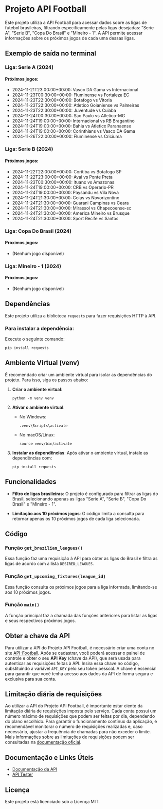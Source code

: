 # Projeto API Football

Este projeto utiliza a API Football para acessar dados sobre as ligas de futebol brasileiras, filtrando especificamente pelas ligas desejadas: "Serie A", "Serie B", "Copa Do Brasil" e "Mineiro - 1". A API permite acessar informações sobre os próximos jogos de cada uma dessas ligas.

## Exemplo de saída no terminal

### Liga: Serie A (2024)
#### Próximos jogos:
  - 2024-11-21T23:00:00+00:00: Vasco DA Gama vs Internacional
  - 2024-11-23T00:30:00+00:00: Fluminense vs Fortaleza EC
  - 2024-11-23T22:30:00+00:00: Botafogo vs Vitoria
  - 2024-11-23T22:30:00+00:00: Atletico Goianiense vs Palmeiras
  - 2024-11-23T22:30:00+00:00: Juventude vs Cuiaba
  - 2024-11-24T00:30:00+00:00: Sao Paulo vs Atletico-MG
  - 2024-11-24T19:00:00+00:00: Internacional vs RB Bragantino
  - 2024-11-24T19:00:00+00:00: Bahia vs Atletico Paranaense
  - 2024-11-24T19:00:00+00:00: Corinthians vs Vasco DA Gama
  - 2024-11-26T22:00:00+00:00: Fluminense vs Criciuma

### Liga: Serie B (2024)
#### Próximos jogos:
  - 2024-11-22T22:00:00+00:00: Coritiba vs Botafogo SP
  - 2024-11-22T23:00:00+00:00: Avai vs Ponte Preta
  - 2024-11-23T00:30:00+00:00: Ituano vs Amazonas
  - 2024-11-24T19:00:00+00:00: CRB vs Operario-PR
  - 2024-11-24T19:00:00+00:00: Paysandu vs Vila Nova
  - 2024-11-24T21:30:00+00:00: Goias vs Novorizontino
  - 2024-11-24T21:30:00+00:00: Guarani Campinas vs Ceara
  - 2024-11-24T21:30:00+00:00: Mirassol vs Chapecoense-sc
  - 2024-11-24T21:30:00+00:00: America Mineiro vs Brusque
  - 2024-11-24T21:30:00+00:00: Sport Recife vs Santos

### Liga: Copa Do Brasil (2024)
#### Próximos jogos:
  - (Nenhum jogo disponível)

### Liga: Mineiro - 1 (2024)
#### Próximos jogos:
  - (Nenhum jogo disponível)

## Dependências

Este projeto utiliza a biblioteca `requests` para fazer requisições HTTP à API.

### Para instalar a dependência:

Execute o seguinte comando:

```
pip install requests
```

## Ambiente Virtual (venv)

É recomendado criar um ambiente virtual para isolar as dependências do projeto. Para isso, siga os passos abaixo:

1. **Criar o ambiente virtual**:
   ```
   python -m venv venv
   ```

2. **Ativar o ambiente virtual**:
   - No Windows:
     ```
     .venv\Scripts\activate
     ```
   - No macOS/Linux:
     ```
     source venv/bin/activate
     ```

3. **Instalar as dependências**:
   Após ativar o ambiente virtual, instale as dependências com:
   ```
   pip install requests
   ```

## Funcionalidades

- **Filtro de ligas brasileiras**: O projeto é configurado para filtrar as ligas do Brasil, selecionando apenas as ligas "Serie A", "Serie B", "Copa Do Brasil" e "Mineiro - 1".
  
- **Limitação aos 10 próximos jogos**: O código limita a consulta para retornar apenas os 10 próximos jogos de cada liga selecionada.

## Código

### Função `get_brazilian_leagues()`

Essa função faz uma requisição à API para obter as ligas do Brasil e filtra as ligas de acordo com a lista `DESIRED_LEAGUES`.

### Função `get_upcoming_fixtures(league_id)`

Essa função consulta os próximos jogos para a liga informada, limitando-se aos 10 próximos jogos.

### Função `main()`

A função principal faz a chamada das funções anteriores para listar as ligas e seus respectivos próximos jogos.

## Obter a chave da API

Para utilizar a API do Projeto API Football, é necessário criar uma conta no site [API-Football](https://www.api-football.com/). Após se cadastrar, você poderá acessar o painel de controle e obter o seu **API Key** (chave da API), que será usada para autenticar as requisições feitas à API. Insira essa chave no código, substituindo a variável `API_KEY` pelo seu token pessoal. A chave é essencial para garantir que você tenha acesso aos dados da API de forma segura e exclusiva para sua conta.

## Limitação diária de requisições

Ao utilizar a API do Projeto API Football, é importante estar ciente da limitação diária de requisições imposta pelo serviço. Cada conta possui um número máximo de requisições que podem ser feitas por dia, dependendo do plano escolhido. Para garantir o funcionamento contínuo da aplicação, é recomendável monitorar o número de requisições realizadas e, caso necessário, ajustar a frequência de chamadas para não exceder o limite. Mais informações sobre as limitações de requisições podem ser consultadas na [documentação oficial](https://www.api-football.com/documentation-v3#section/Introduction).

## Documentação e Links Úteis

- [Documentação da API](https://www.api-football.com/documentation-v3#section/Introduction)
- [API Tester](https://dashboard.api-football.com/soccer/tester)

## Licença

Este projeto está licenciado sob a Licença MIT.
